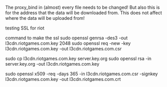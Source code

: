 The proxy_bind in (almost) every file needs to be changed!
But also this is for the address that the data will be downloaded from.
This does not affect where the data will be uploaded from!

testing SSL for riot 

command to make the ssl 
sudo openssl genrsa -des3 -out l3cdn.riotgames.com.key 2048
sudo openssl req -new -key l3cdn.riotgames.com.key  -out l3cdn.riotgames.com.csr



sudo cp l3cdn.riotgames.com.key server.key.org
sudo openssl rsa -in server.key.org -out l3cdn.riotgames.com.key




sudo openssl x509 -req -days 365 -in l3cdn.riotgames.com.csr -signkey l3cdn.riotgames.com.key  -out l3cdn.riotgames.com.crt
